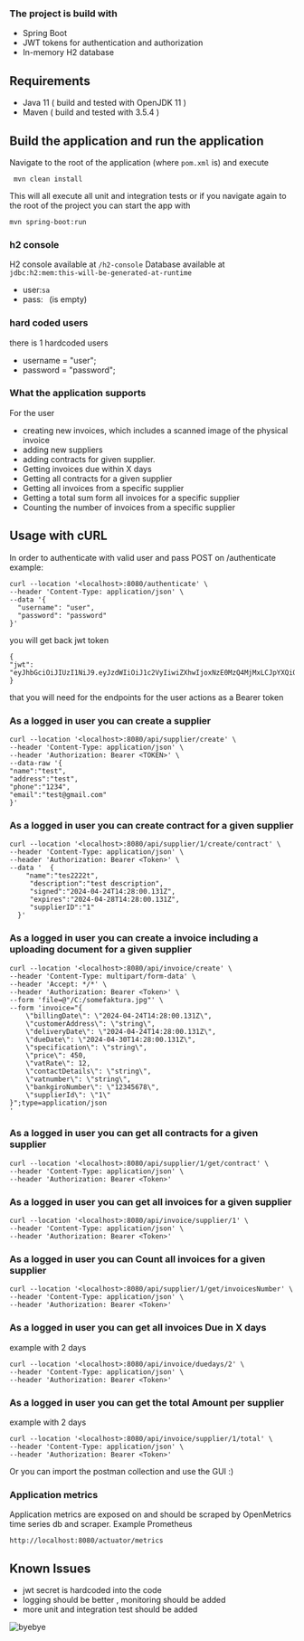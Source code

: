 ### The project is build with
-   Spring Boot
-   JWT tokens for authentication and authorization
-   In-memory H2 database


## Requirements
- Java 11 ( build and tested with OpenJDK 11 )
- Maven ( build and tested with 3.5.4 )

## Build the application and run the application

Navigate to the root of the application (where `pom.xml` is) and execute


```shell script
 mvn clean install
``` 
This will all execute all unit and integration tests
or if you navigate again to the root of the project you can start the app with

```shell script
mvn spring-boot:run
```

### h2 console
H2 console available at `/h2-console`
Database available at `jdbc:h2:mem:this-will-be-generated-at-runtime`
- user:`sa`
- pass:` ` (is empty) 

### hard coded users
there is 1 hardcoded users
- username = "user";
- password = "password";


### What the application supports
For the user
- creating new invoices, which includes a scanned image of the physical invoice
- adding new suppliers  
- adding contracts for given supplier.
- Getting invoices due within X days
- Getting all contracts for a given supplier
- Getting all invoices from a specific supplier
- Getting a total sum form all invoices for a specific supplier 
- Counting the number of invoices from a specific supplier


## Usage with cURL

In order to authenticate with valid user and pass POST on /authenticate
example:

```shell script
curl --location '<localhost>:8080/authenticate' \
--header 'Content-Type: application/json' \
--data '{
  "username": "user",
  "password": "password"
}'

```

you will get back jwt token
```shell script
{
"jwt": "eyJhbGciOiJIUzI1NiJ9.eyJzdWIiOiJ1c2VyIiwiZXhwIjoxNzE0MzQ4MjMxLCJpYXQiOjE3MTQzNDQ2MzF9.BZcV1p0vwJBTBQZ7ln47u0mwAaUw4ftrfiXcRR3DmjM"
}
```
that you will need for the endpoints for the user actions as a Bearer token

### As a logged in user you can create a supplier 
```shell 
curl --location '<localhost>:8080/api/supplier/create' \
--header 'Content-Type: application/json' \
--header 'Authorization: Bearer <TOKEN>' \
--data-raw '{
"name":"test",
"address":"test",
"phone":"1234",
"email":"test@gmail.com"
}'
```

### As a logged in user you can create contract for a given supplier 
````shell
curl --location '<localhost>:8080/api/supplier/1/create/contract' \
--header 'Content-Type: application/json' \
--header 'Authorization: Bearer <Token>' \
--data '  { 
    "name":"tes2222t",
     "description":"test description",
     "signed":"2024-04-24T14:28:00.131Z",
     "expires":"2024-04-28T14:28:00.131Z",
     "supplierID":"1"
  }'
````

### As a logged in user you can create a invoice including a uploading document for a given supplier
````shell
curl --location '<localhost>:8080/api/invoice/create' \
--header 'Content-Type: multipart/form-data' \
--header 'Accept: */*' \
--header 'Authorization: Bearer <Token>' \
--form 'file=@"/C:/somefaktura.jpg"' \
--form 'invoice="{
	\"billingDate\": \"2024-04-24T14:28:00.131Z\",
	\"customerAddress\": \"string\",
	\"deliveryDate\": \"2024-04-24T14:28:00.131Z\",
	\"dueDate\": \"2024-04-30T14:28:00.131Z\",
	\"specification\": \"string\",
	\"price\": 450,
	\"vatRate\": 12,
	\"contactDetails\": \"string\",
	\"vatnumber\": \"string\",
	\"bankgiroNumber\": \"12345678\",
	\"supplierId\": \"1\"
}";type=application/json
'
````


### As a logged in user you can get all contracts  for a given supplier
````shell
curl --location '<localhost>:8080/api/supplier/1/get/contract' \
--header 'Content-Type: application/json' \
--header 'Authorization: Bearer <Token>'
````
### As a logged in user you can get all invoices  for a given supplier
````shell
curl --location '<localhost>:8080/api/invoice/supplier/1' \
--header 'Content-Type: application/json' \
--header 'Authorization: Bearer <Token>'
````

### As a logged in user you can Count all invoices  for a given supplier
````shell
curl --location '<localhost>:8080/api/supplier/1/get/invoicesNumber' \
--header 'Content-Type: application/json' \
--header 'Authorization: Bearer <Token>'
````
### As a logged in user you can get all invoices Due in X days
example with 2 days
````shell
curl --location '<localhost>:8080/api/invoice/duedays/2' \
--header 'Content-Type: application/json' \
--header 'Authorization: Bearer <Token>'
````

### As a logged in user you can get the total Amount per supplier  
example with 2 days
````shell
curl --location '<localhost>:8080/api/invoice/supplier/1/total' \
--header 'Content-Type: application/json' \
--header 'Authorization: Bearer <Token>'
````

Or you can import the postman collection and use the GUI :) 

### Application metrics
Application metrics are exposed on and should be scraped by OpenMetrics time series db and scraper. Example Prometheus

```shell
http://localhost:8080/actuator/metrics
```

## Known Issues

- jwt secret is hardcoded into the code
- logging should be better , monitoring should be added
- more unit and integration test should be added

 ![byebye](https://media.giphy.com/media/vFKqnCdLPNOKc/giphy.gif)

